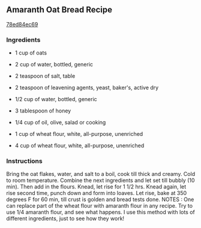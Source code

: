 ## Amaranth Oat Bread Recipe

[78ed84ec69](http://cookeatshare.com/recipes/amaranth-oat-bread-64379)

### Ingredients

 - 1 cup of oats

 - 2 cup of water, bottled, generic

 - 2 teaspoon of salt, table

 - 2 teaspoon of leavening agents, yeast, baker's, active dry

 - 1/2 cup of water, bottled, generic

 - 3 tablespoon of honey

 - 1/4 cup of oil, olive, salad or cooking

 - 1 cup of wheat flour, white, all-purpose, unenriched

 - 4 cup of wheat flour, white, all-purpose, unenriched

### Instructions

Bring the oat flakes, water, and salt to a boil, cook till thick and creamy. Cold to room temperature. Combine the next ingredients and let set till bubbly (10 min). Then add in the flours. Knead, let rise for 1 1/2 hrs. Knead again, let rise second time, punch down and form into loaves. Let rise, bake at 350 degrees F for 60 min, till crust is golden and bread tests done. NOTES : One can replace part of the wheat flour with amaranth flour in any recipe. Try to use 1/4 amaranth flour, and see what happens. I use this method with lots of different ingredients, just to see how they work!